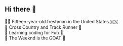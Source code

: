 ## Hi there 👋

👦🏻 Fifteen-year-old freshman in the United States 🇺🇸<br/>
👟 Cross Country and Track Runner 🏃<br/>
🎹 Learning coding for Fun 🤩<br/>
🎤 The Weeknd is the GOAT 🐐
